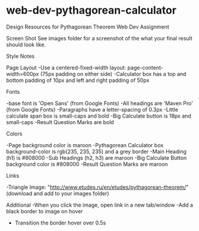 # web-dev-pythagorean-calculator
Design Resources for Pythagorean Theorem Web Dev Assignment

Screen Shot
  See images folder for a screenshot of the what your final result should look like.

Style Notes

Page Layout
  -Use a centered-fixed-width layout: page-content-width=600px (75px padding on either side)
  -Calculator box has a top and bottom padding of 10px and left and right padding of 50px

Fonts

  -base font is 'Open Sans' (from Google Fonts)
  -All headings are 'Maven Pro' (from Google Fonts)
  -Paragraphs have a letter-spacing of 0.3px
  -Little calculate span box is small-caps and bold
  -Big Calculate button is 18px and small-caps
  -Result Question Marks are bold


Colors

  -Page background color is maroon
  -Pythagorean Calculator box background-color is rgb(235, 235, 235) and a grey border
  -Main Heading (h1) is #808000
  -Sub Headings (h2, h3) are maroon
  -Big Calculate Button background color is #808000
  -Result Question Marks are maroon


Links

  -Triangle Image: "http://www.etudes.ru/en/etudes/pythagorean-theorem/" (download and add to your images folder)

Additional
-When you click the image, open link in a new tab/window
-Add a black border to image on hover
- Transition the border hover over 0.5s  
  
